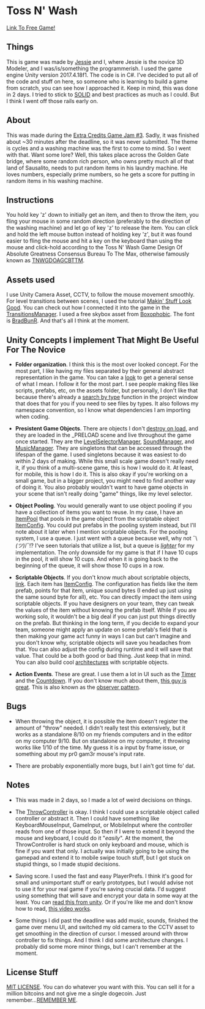 # Toss N' Wash

[Link To Free Game!](https://therealdrew.itch.io/toss-n-wash)

## Things
This is game was made by [Jessie](https://github.com/JurassicJessie "3D Modeler") 
and I, where Jessie is the novice 3D Modeler, and I was/is/something the programmerish.
I used the game engine Unity version 2017.4.18f1. The code is in C#.
I've decided to put all of the code and stuff on here, so someone who is learning to build a game from scratch, you can see how I approached it. Keep in mind, this was done in 2 days. I tried to stick to [SOLID](https://youtu.be/eIf3-aDTOOA) and best practices as much as I could. But I think I went off those rails early on.

## About
This was made during the  [Extra Credits Game Jam #3](https://itch.io/jam/extra-credits-game-jam-3 "FR33 GAM3").
Sadly, it was finished about ~30 minutes after the deadline, so it was never submitted.
The theme is cycles and a washing machine was the first to come to mind. So I went with that. Want some lore? Well, this takes place across the Golden Gate bridge, where some random rich person, who owns pretty much all of that land of Sausalito, needs to put random items in his laundry machine. He loves numbers, especially prime numbers, so he gets a score for putting in random items in his washing machine.

## Instructions
You hold key 'z' down to initially get an item, and then to throw the item, you fling your mouse in some random direction (preferably to the direction of the washing machine) and let go of key 'z' to release the item. You can click and hold the left mouse button instead of holding key 'z', but it was found easier to fling the mouse and hit a key on the keyboard than using the mouse and click-hold according to the Toss N' Wash Game Design Of Absolute Greatness Consensus Bureau To The Max, otherwise famously known as [TNWGDOAGCBTTM](https://www.youtube.com/watch?v=g9ixvD0_CmM "TNETENNBA").


## Assets used
I use Unity Camera Asset, CCTV, to follow the mouse movement smoothly. For level transitions between scenes, I used the tutorial [Makin' Stuff Look Good](https://www.youtube.com/watch?v=LnAoD7hgDxw). You can check out how I connected it into the game in the [TransitionsManager](https://github.com/TheDrw/WashingMachineGameJam/tree/master/WashingMachineGameJam/Assets/Camera). I used a free skybox asset from [Boxophobic](https://assetstore.unity.com/publishers/20529). The font is [BradBunR](https://github.com/TheDrw/WashingMachineGameJam/tree/master/WashingMachineGameJam/Assets/Core/Font). And that's all I think at the moment.

## Unity Concepts I implement That Might Be Useful For The Novice
* **Folder organization**. I think this is the most over looked concept. For the most part, I like having my files separated by their general abstract representation in the game. You can take a [look](/WashingMachineGameJam/Assets/) to get a general sense of what I mean. I follow it for the most part. I see people making files like scripts, prefabs, etc, on the assets folder, but personally, I don't like that because there's already a [search by type](https://docs.unity3d.com/Manual/ProjectView.html) function in the project window that does that for you if you need to see files by types. It also follows my namespace convention, so I know what dependencies I am importing when coding.

* **Presistent Game Objects**. There are objects I don't [destroy on load](https://docs.unity3d.com/ScriptReference/Object.DontDestroyOnLoad.html), and they are loaded in the \_PRELOAD scene and live throughout the game once started. They are the [LevelSelectorManager](/WashingMachineGameJam/Assets/Core/LevelSelect/), 
[SoundManager](/WashingMachineGameJam/Assets/Core/Sound/), 
and [MusicManager](/WashingMachineGameJam/Assets/Core/Music). They are singletons that can be accessed through the lifespan of the game. I used singletons because it was easiest to do within 2 days of making. While this small scale game doesn't really need it, if you think of a multi-scene game, this is how I would do it. At least, for mobile, this is how I do it. This is also okay if you're working on a small game, but in a bigger project, you might need to find another way of doing it. You also probably wouldn't want to have game objects in your scene that isn't really doing "game" things, like my level selector. 

* **Object Pooling**. You would generally want to use object pooling if you have a collection of items you want to reuse. In my case, I have an [ItemPool](/WashingMachineGameJam/Assets/Interactables/ItemsPool.cs) that pools in the game object from the scriptable object [ItemConfig](/WashingMachineGameJam/Assets/Interactables/ItemConfig.cs). You could put prefabs in the pooling system instead, but I'll note about it later when I mention scriptable objects. For the pooling system, I use a queue. I just went with a queue because well, why not ¯\\_(ツ)_/¯!? I've seen tutorials that utilize a list, but a queue is [_lighter_](https://stackoverflow.com/questions/10380692/queuet-vs-listt) for my implementation. The only downside for my game is that if I have 10 cups in the pool, it will show 10 cups. And when it is going back to the beginning of the queue, it will show those 10 cups in a row.

* **Scriptable Objects**. If you don't know much about scriptable objects, [link](https://youtu.be/VBA1QCoEAX4).
Each item has [ItemConfig](/WashingMachineGameJam/Assets/Interactables/ItemConfig.cs). The configuration has fields like the item prefab, points for that item, unique sound bytes (I ended up just using the same sound byte for all), etc. You can directly impact the item using scriptable objects. If you have designers on your team, they can tweak the values of the item without knowing the prefab itself. While if you are working solo, it wouldn't be a big deal if you can just put things directly on the prefab. But thinking in the long term, if you decide to expand your team, someone might apply an update on some prefab's field that is then making your game act funny in ways I can but can't imagine and you don't know why, scriptable objects will save you headaches from that. You can also adjust the config during runtime and it will save that value. That could be a both good or bad thing. Just keep that in mind. You can also build cool [architectures](https://youtu.be/raQ3iHhE_Kk) with scriptable objects. 

* **Action Events**. These are great. I use them a lot in UI such as the [Timer](/WashingMachineGameJam/Assets/UI/Timer.cs) and the [Countdown](/WashingMachineGameJam/Assets/UI/Countdown.cs). If you don't know much about them, [this guy is great](https://youtu.be/Jrwr6Yk_044). This is also known as the [observer pattern](https://youtu.be/Yy7Dt2usGy0).

## Bugs
* When throwing the object, it is possible the item doesn't register the amount of "throw" needed. I didn't really test this extensively, but it works as a standalone 8/10 on my friends computers and in the editor on my computer 9/10. But on standalone on my computer, it throwing works like 1/10 of the time. My guess it is a input by frame issue, or something about my pr0 gam3r mouse's input rate.

* There are probably exponentially more bugs, but I ain't got time fo' dat. 

## Notes
* This was made in 2 days, so I made a lot of weird decisions on things.

* The [ThrowController](/WashingMachineGameJam/Assets/Core/Controller/ThrowController.cs) is okay. I think I could use a scriptable object called controller or abstract it. Then I could have something like KeyboardMouseInput, GameInput, or MobileInput where the controller reads from one of those input. So then if I were to extend it beyond the mouse and keyboard, I could do it "_easily_". At the moment, the ThrowController is hard stuck on only keyboard and mouse, which is fine if you want that only. I actually was initially going to be using the gamepad and extend it to mobile swipe touch stuff, but I got stuck on stupid things, so I made stupid decisions. 

* Saving score. I used the fast and easy PlayerPrefs. I think it's good for small and unimportant stuff or early prototypes, but I would advise not to use it for your real game if you're saving crucial data. I'd suggest using something that will save and encrypt your data in some way at the least. You can [read this from unity](https://unity3d.com/learn/tutorials/topics/scripting/introduction-saving-and-loading). Or if you're like me and don't know how to read, [this video works](https://youtu.be/eUSpGUeqYn8).

* Some things I did past the deadline was add music, sounds, finished the game over menu UI, and switched my old camera to the CCTV asset to get smoothing in the direction of cursor. I messed around with throw controller to fix things. And I think I did some architecture changes. I probably did some more minor things, but I can't remember at the moment.

## License Stuff
[MIT LICENSE](/LICENSE). You can do whatever you want with this. You can sell it for a million bitcoins and not give me a single dogecoin. Just remember...[REMEMBER ME](https://youtu.be/AYURxfaTdpY "Bender - Remember Me").

